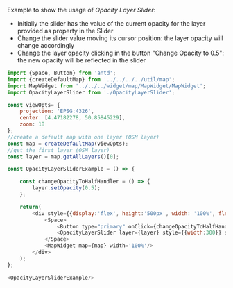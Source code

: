 <p>Example to show the usage of <i>Opacity Layer Slider</i>:</p>
<ul>
    <li>Initially the slider has the value of the current opacity for the layer provided as property in the Slider</li>
    <li>Change the slider value moving its cursor position: the layer opacity will change accordingly</li>
    <li>Change the layer opacity clicking in the button "Change Opacity to 0.5": the new opacity will be reflected in the slider</li>
</ul>

```js
import {Space, Button} from 'antd';
import {createDefaultMap} from '../../../../util/map';
import MapWidget from '../../../widget/map/MapWidget/MapWidget';
import OpacityLayerSlider from './OpacityLayerSlider';

const viewOpts= {
    projection: 'EPSG:4326',
    center: [4.47182278, 50.85845229],
    zoom: 18
};
//create a default map with one layer (OSM layer)
const map = createDefaultMap(viewOpts);
//get the first layer (OSM layer)
const layer = map.getAllLayers()[0];

const OpacityLayerSliderExample = () => {

    const changeOpacityToHalfHandler = () => {
        layer.setOpacity(0.5);
    };

    return(
        <div style={{display:'flex', height:'500px', width: '100%', flexDirection: 'column', gap:5}}>
            <Space>
                <Button type="primary" onClick={changeOpacityToHalfHandler}>Change Opacity to 0.5</Button>
                <OpacityLayerSlider layer={layer} style={{width:300}} step={0.05}/>
            </Space>
            <MapWidget map={map} width='100%'/>
        </div>
    );
};

<OpacityLayerSliderExample/>
```